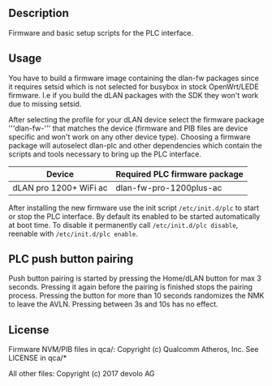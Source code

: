 ## Description

Firmware and basic setup scripts for the PLC interface.

## Usage
You have to build a firmware image containing the dlan-fw packages since it requires
setsid which is not selected for busybox in stock OpenWrt/LEDE firmware. I.e if you
build the dLAN packages with the SDK they won't work due to missing setsid.

After selecting the profile for your dLAN device select the firmware package
'''dlan-fw-<device>''' that matches the device
(firmware and PIB files are device specific and won't work on any other device
type). Choosing a firmware package will autoselect dlan-plc and other
dependencies which contain the scripts and tools necessary to bring up the PLC
interface.

Device | Required PLC firmware package
---|---
dLAN pro 1200+ WiFi ac|dlan-fw-pro-1200plus-ac

After installing the new firmware use the init script ```/etc/init.d/plc``` to
start or stop the PLC interface. By default its enabled to be started automatically
at boot time. To disable it permanently call ```/etc/init.d/plc disable```,
reenable with ```/etc/init.d/plc enable```.

## PLC push button pairing
Push button pairing is started by pressing the Home/dLAN button for max 3 seconds.
Pressing it again before the pairing is finished stops the pairing process.
Pressing the button for more than 10 seconds randomizes the NMK to leave the AVLN.
Pressing between 3s and 10s has no effect.

## License

Firmware NVM/PIB files in qca/:
Copyright (c) Qualcomm Atheros, Inc.
See LICENSE in qca/*

All other files:
Copyright (c) 2017 devolo AG
